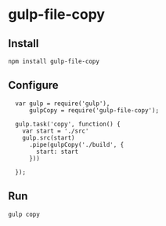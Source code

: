# gulp-file-copy

## Install

    npm install gulp-file-copy

## Configure

      var gulp = require('gulp'),
          gulpCopy = require('gulp-file-copy');

      gulp.task('copy', function() {
		var start = './src'
        gulp.src(start)
          .pipe(gulpCopy('./build', {
            start: start
          }))

      });


## Run

    gulp copy

[gulp]: http://gulpjs.com/
